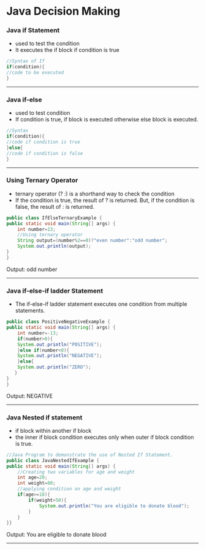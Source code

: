 
# Java Decision Making

### Java if Statement

- used to test the condition
-  It executes the if block if condition is true

```java 
//Syntax of If 
if(condition){  
//code to be executed  
}  
```

---

### Java if-else

- used to test condition
- If condition is true, if block is executed otherwise else block is executed.

```java
//Syntax 
if(condition){  
//code if condition is true  
}else{  
//code if condition is false  
}  
```

---

### Using Ternary Operator

-  ternary operator (? :) is a shorthand way to check the condition
- If the condition is true, the result of ? is returned. But, if the condition is false, the result of : is returned.
```java
public class IfElseTernaryExample {    
public static void main(String[] args) {    
    int number=13;    
    //Using ternary operator  
    String output=(number%2==0)?"even number":"odd number";    
    System.out.println(output);  
}    
}    
```
Output: odd number

---
### Java if-else-if ladder Statement

- The if-else-if ladder statement executes one condition from multiple statements.

```java
public class PositiveNegativeExample {    
public static void main(String[] args) {    
    int number=-13;    
    if(number>0){  
    System.out.println("POSITIVE");  
    }else if(number<0){  
    System.out.println("NEGATIVE");  
    }else{  
    System.out.println("ZERO");  
   }  
}    
}    
```
Output: NEGATIVE

---
### Java Nested if statement

-  if block within another if block
- the inner if block condition executes only when outer if block condition is true.

```java
//Java Program to demonstrate the use of Nested If Statement.  
public class JavaNestedIfExample {    
public static void main(String[] args) {    
    //Creating two variables for age and weight  
    int age=20;  
    int weight=80;    
    //applying condition on age and weight  
    if(age>=18){    
        if(weight>50){  
            System.out.println("You are eligible to donate blood");  
        }    
    }    
}}  
```
Output: You are eligible to donate blood

---


